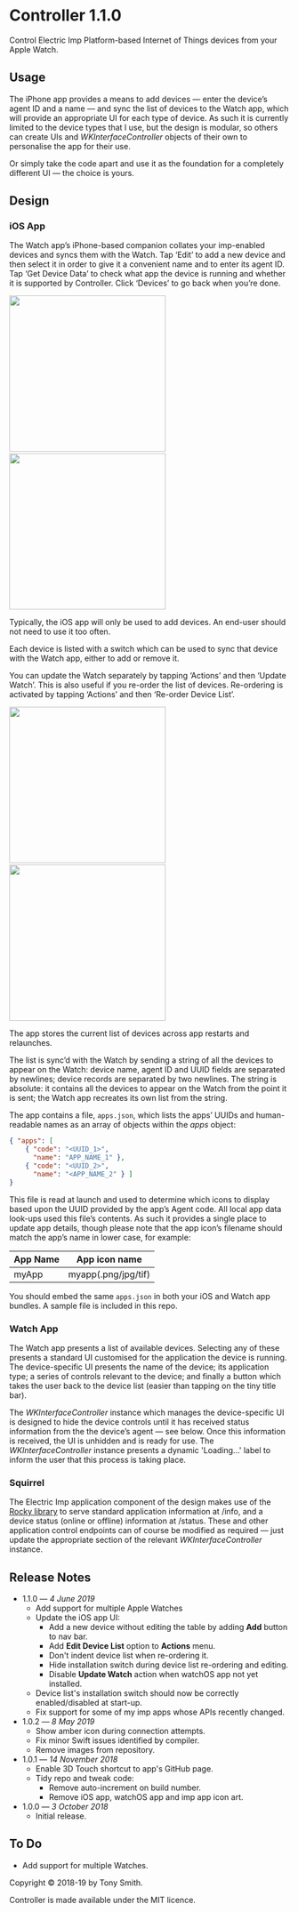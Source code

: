 # Controller 1.1.0 #

Control Electric Imp Platform-based Internet of Things devices from your Apple Watch.

## Usage ##

The iPhone app provides a means to add devices — enter the device’s agent ID and a name — and sync the list of devices to the Watch app, which will provide an appropriate UI for each type of device. As such it is currently limited to the device types that I use, but the design is modular, so others can create UIs and *WKInterfaceController* objects of their own to personalise the app for their use.

Or simply take the code apart and use it as the foundation for a completely different UI — the choice is yours.

## Design ##

### iOS App ###

The Watch app’s iPhone-based companion collates your imp-enabled devices and syncs them with the Watch. Tap ‘Edit’ to add a new device and then select it in order to give it a convenient name and to enter its agent ID. Tap ‘Get Device Data’ to check what app the device is running and whether it is supported by Controller. Click ‘Devices’ to go back when you’re done.

<img src="./Images/IMG_0634.PNG" width="281" />&nbsp;&nbsp;&nbsp;&nbsp;<img src="./Images/IMG_0637.PNG" width="281" />

Typically, the iOS app will only be used to add devices. An end-user should not need to use it too often.

Each device is listed with a switch which can be used to sync that device with the Watch app, either to add or remove it.

You can update the Watch separately by tapping ‘Actions’ and then ‘Update Watch’. This is also useful if you re-order the list of devices. Re-ordering is activated by tapping ‘Actions’ and then ‘Re-order Device List’.

<img src="./Images/IMG_0635.PNG" width="281" />&nbsp;&nbsp;&nbsp;&nbsp;<img src="./Images/IMG_0636.PNG" width="281" />

The app stores the current list of devices across app restarts and relaunches.

The list is sync’d with the Watch by sending a string of all the devices to appear on the Watch: device name, agent ID and UUID fields are separated by newlines; device records are separated by two newlines. The string is absolute: it contains all the devices to appear on the Watch from the point it is sent; the Watch app recreates its own list from the string.

The app contains a file, `apps.json`, which lists the apps’ UUIDs and human-readable names as an array of objects within the *apps* object:

```json
{ "apps": [
    { "code": "<UUID_1>",
      "name": "APP_NAME_1" },
    { "code": "<UUID_2>",
      "name": "<APP_NAME_2" } ]
}
```

This file is read at launch and used to determine which icons to display based upon the UUID provided by the app’s Agent code. All local app data look-ups used this file’s contents. As such it provides a single place to update app details, though please note that the app icon’s filename should match the app’s name in lower case, for example:

| App Name | App icon name |
| --- | --- |
| myApp | myapp(.png/jpg/tif) |

You should embed the same `apps.json` in both your iOS and Watch app bundles. A sample file is included in this repo.

### Watch App ###

The Watch app presents a list of available devices. Selecting any of these presents a standard UI customised for the application the device is running. The device-specific UI presents the name of the device; its application type; a series of controls relevant to the device; and finally a button which takes the user back to the device list (easier than tapping on the tiny title bar).

The *WKInterfaceController* instance which manages the device-specific UI is designed to hide the device controls until it has received status information from the the device’s agent — see below. Once this information is received, the UI is unhidden and  is ready for use. The *WKInterfaceController* instance presents a dynamic 'Loading...' label to inform the user that this process is taking place.

### Squirrel ###

The Electric Imp application component of the design makes use of the [Rocky library](https://developer.electricimp.com/libraries/utilities/rocky) to serve standard application information at /info, and a device status (online or offline) information at /status. These and other application control endpoints can of course be modified as required — just update the appropriate section of the relevant *WKInterfaceController* instance.

## Release Notes ##

- 1.1.0 &mdash; *4 June 2019*
    - Add support for multiple Apple Watches
    - Update the iOS app UI:
        - Add a new device without editing the table by adding **Add** button to nav bar.
        - Add **Edit Device List** option to **Actions** menu.
        - Don't indent device list when re-ordering it.
        - Hide installation switch during device list re-ordering and editing.
        - Disable **Update Watch** action when watchOS app not yet installed.
    - Device list's installation switch should now be correctly enabled/disabled at start-up.
    - Fix support for some of my imp apps whose APIs recently changed.
- 1.0.2 &mdash; *8 May 2019*
    - Show amber icon during connection attempts.
    - Fix minor Swift issues identified by compiler.
    - Remove images from repository.
- 1.0.1 &mdash; *14 November 2018*
    - Enable 3D Touch shortcut to app's GitHub page.
    - Tidy repo and tweak code:
        - Remove auto-increment on build number.
        - Remove iOS app, watchOS app and imp app icon art.
- 1.0.0 &mdash; *3 October 2018*
    - Initial release.

## To Do ##

- Add support for multiple Watches.

Copyright &copy; 2018-19 by Tony Smith.

Controller is made available under the MIT licence.
